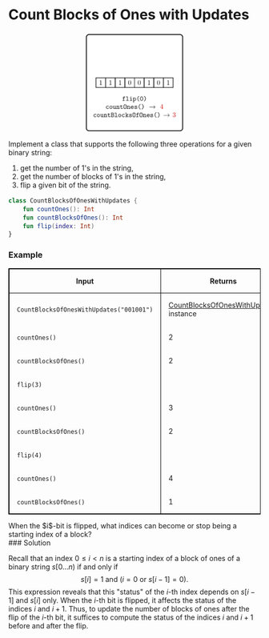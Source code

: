 <style>
.samples th, .samples td {
    border: 1px solid black;
    border-collapse: collapse;
    padding: 15px;
    width: 300px;
    /*max-width: 100%;*/
    /*text-align: center;*/
    /*alignment: center;*/
}

.sample th, .sample td {
    border: 1px solid black;
    padding: 15px;
    width: 300px;
    /*max-width: 100%;*/
    /*text-align: center;*/
    /*alignment: center;*/
}

.sample td {
    border-top: none;
    border-bottom: none;
}

.sample table {
    border-collapse: collapse;
    border: 1px solid black;
}

.logo {
    display: flex;
    justify-content: center;
}

.logo img {
    width: 200px;
    align: center;
}

.code span {
    line-height: 22px;
}
</style>

# Count Blocks of Ones with Updates

<div class="logo">
    <img src="../../images/count_blocks_of_ones_with_updates_logo.png">
</div>

Implement a class that supports the following three operations
for a given binary string:

1. get the number of 1's in the string,
2. get the number of blocks of 1's in the string,
3. flip a given bit of the string.

```Kotlin
class CountBlocksOfOnesWithUpdates {
    fun countOnes(): Int
    fun countBlocksOfOnes(): Int
    fun flip(index: Int)
}
```

### Example

<div class="sample">

| Input                                    | Returns                                                                             |
|------------------------------------------|-------------------------------------------------------------------------------------|
| `CountBlocksOfOnesWithUpdates("001001")` | [CountBlocksOfOnesWithUpdates](psi_element://CountBlocksOfOnesWithUpdates) instance |
| `countOnes()`                            | 2                                                                                   |
| `countBlocksOfOnes()`                    | 2                                                                                   |
| `flip(3)`                                |                                                                                     |
| `countOnes()`                            | 3                                                                                   |
| `countBlocksOfOnes()`                    | 2                                                                                   |
| `flip(4)`                                |                                                                                     |
| `countOnes()`                            | 4                                                                                   |
| `countBlocksOfOnes()`                    | 1                                                                                   |

</div>

<div class="Hint">
When the $i$-bit is flipped, what indices can become or stop being
a starting index of a block?
</div>

<div class="hint">
### Solution

Recall that an index $0 \le i < n$
is a starting index of a block of ones
of a binary string $s[0\dotsc n)$ if and only if
$$s[i]=1 \text{ and } (i=0 \text{ or } s[i-1]=0).$$
This expression reveals that this "status" of the $i$-th index
depends on $s[i-1]$
and $s[i]$ only.
When the $i$-th bit is flipped, it affects the status
of the indices $i$ and $i+1$. Thus, to update the number of blocks of
ones after the flip of the $i$-th bit, it suffices to compute the status
of the indices $i$ and $i+1$ before and after the flip.
</div>